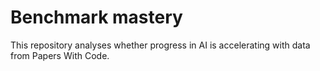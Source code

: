# Benchmark mastery

This repository analyses whether progress in AI is accelerating with data from Papers With Code.